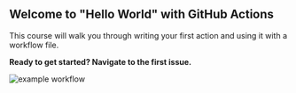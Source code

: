 ## Welcome to "Hello World" with GitHub Actions

This course will walk you through writing your first action and using it with a workflow file. 

**Ready to get started? Navigate to the first issue.**

![example workflow](https://github.com/gowtham-sathyan/hello-github-actions/actions/workflows/main.yml/badge.svg)
